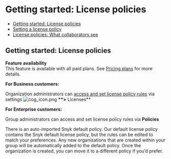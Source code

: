 # Getting started: License policies

* [ Getting started: License policies](https://github.com/snyk/user-docs/tree/53fce7f51125484bfae446936b09a98076f1d418/hc/en-us/articles/360007590238-Getting-started-License-policies/README.md)
* [ Setting a license policy](https://github.com/snyk/user-docs/tree/53fce7f51125484bfae446936b09a98076f1d418/hc/en-us/articles/360007590258-Setting-a-license-policy/README.md)
* [ License policies: What collaborators see](https://github.com/snyk/user-docs/tree/53fce7f51125484bfae446936b09a98076f1d418/hc/en-us/articles/360007547577-License-policies-What-collaborators-see/README.md)

## Getting started: License policies

**Feature availability**  
This feature is available with all paid plans. See [Pricing plans](https://snyk.io/plans/) for more details.

**For Business customers:**

Organization administrators can [access and set license policy rules](https://github.com/snyk/user-docs/tree/53fce7f51125484bfae446936b09a98076f1d418/hc/en-us/articles/360007590258/README.md) via settings ![cog\_icon.png](https://support.snyk.io/hc/article_attachments/4402908592145/cog_icon.png) **\*\*&gt;** Licenses\*\*

**For Enterprise customers:**

Group administrators can access and set license policy rules via **Policies**

There is an auto-imported Snyk default policy. Our default license policy contains the Snyk default license policy, but the rules can be edited to match your preferences. Any new organizations that are created within your group will be automatically added to the default policy. Once the organization is created, you can move it to a different policy if you’d prefer.

